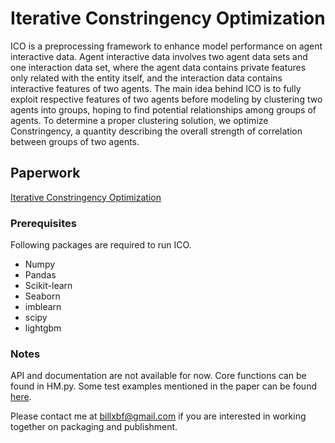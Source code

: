# Iterative Constringency Optimization
ICO is a preprocessing framework to enhance model performance on agent interactive data. Agent interactive data involves two agent data sets and one interaction data set, where the agent data contains private features only related with the entity itself, and the interaction data contains interactive features of two agents. The main idea behind ICO is to fully exploit respective features of two agents before modeling by clustering two agents into groups, hoping to find potential relationships among groups of agents. To determine a proper clustering solution, we optimize Constringency, a quantity describing the overall strength of correlation between groups of two agents.

## Paperwork
[Iterative Constringency Optimization](https://github.com/billxbf/Iterative-Constringency-Optimization/blob/master/ICO_Paper.pdf)


### Prerequisites

Following packages are required to run ICO.
* Numpy
* Pandas
* Scikit-learn
* Seaborn
* imblearn
* scipy
* lightgbm

### Notes
API and documentation are not available for now. Core functions can be found in HM.py. Some test examples mentioned in the paper can be found [here](https://github.com/billxbf/Iterative-Constringency-Optimization/tree/master/examples). 

Please contact me at billxbf@gmail.com if you are interested in working together on packaging and publishment.
